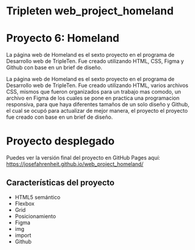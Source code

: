 # Tripleten web_project_homeland

# Proyecto 6: Homeland

La página web de Homeland es el sexto proyecto en el programa de Desarrollo web de TripleTen. Fue creado utilizando HTML, CSS, Figma y Github con base en un brief de diseño.

La página web de Homeland es el sexto proyecto en el programa de Desarrollo web de TripleTen. Fue creado utilizando HTML, varios archivos CSS, mismos que fueron organizados para un trabajo mas comodo, un archivo en Figma de los cuales se pone en practica una programacion responsiva, para que haya diferentes tamaños de un solo diseño y Github, el cual se ocupó para actualizar de mejor manera, el proyecto el proyecto fue creado con base en un brief de diseño.

# Proyecto desplegado

Puedes ver la versión final del proyecto en GitHub Pages aquí:
https://josefahrenheit.github.io/web_project_homeland/

## Características del proyecto

- HTML5 semántico
- Flexbox
- Grid
- Posicionamiento
- Figma
- img
- import
- Github
